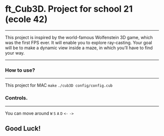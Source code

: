 # ft_Cub3D. Project for school 21 (ecole 42)
-------------

This project is inspired by the world-famous Wolfenstein 3D game, which was the first FPS ever. It will enable you to explore ray-casting. Your goal will be to make a dynamic view inside a maze, in which you’ll have to find your way.

-----------------------------

### How to use?
------------------------------
This project for MAC
`make`
`./cub3D config/config.cub`

### Controls.
------------------------------
You can move around `W` `S` `A` `D` `<-` `->`

## Good Luck!

